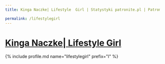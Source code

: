 ```yaml
---
title: Kinga Naczke| Lifestyle  Girl | Statystyki patronite.pl | Patromierz

permalink: /lifestylegirl
---
```


# [Kinga Naczke| Lifestyle  Girl](https://patronite.pl/lifestylegirl)

{% include profile.md name="lifestylegirl" prefix="l" %}
